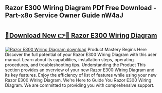 ## Razor E300 Wiring Diagram PDf Free Download - Part-x8o Service Owner Guide nW4aJ

# <h2><a href="http://dfj4jqv.blite.top/?on=Razor+E300+Wiring+Diagram">🔗Download New 👉🔴 Razor E300 Wiring Diagram</a></h2>

[![Razor E300 Wiring Diagram download](https://i.imgur.com/lujVjoI.png)](http://dfj4jqv.blite.top/?on=Razor+E300+Wiring+Diagram)
Product Mastery Begins Here Discover the full potential of your Razor E300 Wiring Diagram with this user manual. Learn about its capabilities, installation steps, operating procedures, and troubleshooting tips. Understanding the Product This section provides an overview of your new Razor E300 Wiring Diagram and its key features. Enjoy the efficiency of list of features while using your new Razor E300 Wiring Diagram. We're Here to Guide You Razor E300 Wiring Diagram. We are committed to providing you with comprehensive support.
